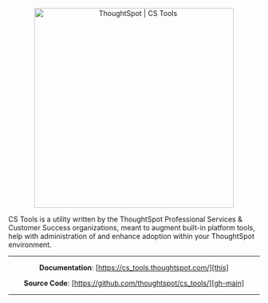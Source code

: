 <p align="center">
  <a href="https://www.thoughtspot.com/">
    <img width="400" src="docs/assets/cs_tools logo black.svg" alt='ThoughtSpot | CS Tools'>
  </a>
</p>

CS Tools is a utility written by the ThoughtSpot Professional Services & Customer
Success organizations, meant to augment built-in platform tools, help with
administration of and enhance adoption within your ThoughtSpot environment.

---

<center>

  __Documentation__: [https://cs_tools.thoughtspot.com/][this]

  __Source Code__: [https://github.com/thoughtspot/cs_tools/][gh-main]

</center>

---

[this]: https://thoughtspot.github.io/cs_tools/
[gh-main]: https://github.com/thoughtspot/cs_tools/
